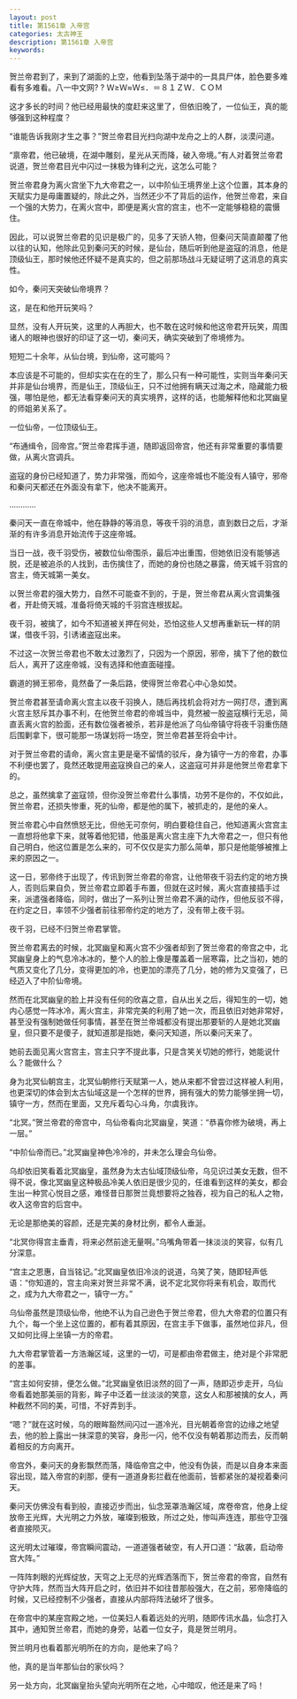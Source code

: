 ```yaml
---
layout: post
title: 第1561章 入帝宫
categories: 太古神王
description: 第1561章 入帝宫
keywords:
---
```


贺兰帝君到了，来到了湖面的上空，他看到坠落于湖中的一具具尸体，脸色要多难看有多难看。八一中文网? ? Ｗ≥Ｗ≈Ｗ≤．＝８１ＺＷ．ＣＯＭ

这才多长的时间？他已经用最快的度赶来这里了，但依旧晚了，一位仙王，真的能够强到这种程度？

“谁能告诉我刚才生之事？”贺兰帝君目光扫向湖中龙舟之上的人群，淡漠问道。

“禀帝君，他已破境，在湖中雕刻，星光从天而降，破入帝境。”有人对着贺兰帝君说道，贺兰帝君目光中闪过一抹极为锋利之光，这怎么可能？

贺兰帝君身为离火宫坐下九大帝君之一，以中阶仙王境界坐上这个位置，其本身的天赋实力是毋庸置疑的，除此之外，当然还少不了背后的运作，他贺兰帝君，来自一个强的大势力，在离火宫中，即便是离火宫的宫主，也不一定能够稳稳的震慑住。

因此，可以说贺兰帝君的见识是极广的，见多了天骄人物，但秦问天简直颠覆了他以往的认知，他除此见到秦问天的时候，是仙台，随后听到他是盗寇的消息，他是顶级仙王，那时候他还怀疑不是真实的，但之前那场战斗无疑证明了这消息的真实性。

如今，秦问天突破仙帝境界？

这，是在和他开玩笑吗？

显然，没有人开玩笑，这里的人再胆大，也不敢在这时候和他这帝君开玩笑，周围诸人的眼神也很好的印证了这一切，秦问天，确实突破到了帝境修为。

短短二十余年，从仙台境，到仙帝，这可能吗？

本应该是不可能的，但却实实在在的生了，那么只有一种可能性，实则当年秦问天并非是仙台境界，而是仙王，顶级仙王，只不过他拥有瞒天过海之术，隐藏能力极强，哪怕是他，都无法看穿秦问天的真实境界，这样的话，也能解释他和北冥幽皇的师姐弟关系了。

一位仙帝，一位顶级仙王。

“布通缉令，回帝宫。”贺兰帝君挥手道，随即返回帝宫，他还有非常重要的事情要做，从离火宫调兵。

盗寇的身份已经知道了，势力非常强，而如今，这座帝城也不能没有人镇守，邪帝和秦问天都还在外面没有拿下，他决不能离开。

…………

秦问天一直在帝城中，他在静静的等消息，等夜千羽的消息，直到数日之后，才渐渐的有许多消息开始流传于这座帝城。

当日一战，夜千羽受伤，被数位仙帝围杀，最后冲出重围，但她依旧没有能够逃脱，还是被追杀的人找到，击伤擒住了，而她的身份也随之暴露，倚天城千羽宫的宫主，倚天城第一美女。

以贺兰帝君的强大势力，自然不可能查不到的，于是，贺兰帝君从离火宫调集强者，开赴倚天城，准备将倚天城的千羽宫连根拔起。

夜千羽，被擒了，如今不知道被关押在何处，恐怕这些人又想再重新玩一样的阴谋，借夜千羽，引诱诸盗寇出来。

不过这一次贺兰帝君也不敢太过激烈了，只因为一个原因，邪帝，擒下了他的数位后人，离开了这座帝城，没有选择和他直面碰撞。

霸道的狮王邪帝，竟然备了一条后路，使得贺兰帝君心中心急如焚。

贺兰帝君甚至请命离火宫主以夜千羽换人，随后再找机会将对方一网打尽，遭到离火宫主怒斥其办事不利，在他贺兰帝君的帝城当中，竟然被一股盗寇横行无忌，简直丢离火宫的脸面，还有数位强者被杀，若非是他派了乌仙帝镇守将夜千羽重伤随后围剿拿下，很可能那一场谋划将一场空，贺兰帝君甚至将会中计。

对于贺兰帝君的请命，离火宫主更是毫不留情的驳斥，身为镇守一方的帝君，办事不利便也罢了，竟然还敢提用盗寇换自己的亲人，这盗寇可并非是他贺兰帝君拿下的。

总之，虽然擒拿了盗寇领，但你没贺兰帝君什么事情，功劳不是你的，不仅如此，贺兰帝君，还损失惨重，死的仙帝，都是他的属下，被抓走的，是他的亲人。

贺兰帝君心中自然愤怒无比，但他无可奈何，明白要稳住自己，他知道离火宫宫主一直想将他拿下来，就等着他犯错，他虽是离火宫主座下九大帝君之一，但只有他自己明白，他这位置是怎么来的，可不仅仅是实力那么简单，那只是他能够被推上来的原因之一。

这一日，邪帝终于出现了，传讯到贺兰帝君的帝宫，让他带夜千羽去约定的地方换人，否则后果自负，贺兰帝君立即着手布置，但就在这时候，离火宫直接插手过来，派遣强者降临，同时，做出了一系列让贺兰帝君不满的动作，但他反驳不得，在约定之日，率领不少强者前往邪帝约定的地方了，没有带上夜千羽。

夜千羽，已经不归贺兰帝君掌管。

贺兰帝君离去的时候，北冥幽皇和离火宫不少强者却到了贺兰帝君的帝宫之中，北冥幽皇身上的气息冷冰冰的，整个人的脸上像是覆盖着一层寒霜，比之当初，她的气质又变化了几分，变得更加的冷，也更加的漂亮了几分，她的修为又变强了，已经迈入了中阶仙帝境。

然而在北冥幽皇的脸上并没有任何的欣喜之意，自从出关之后，得知生的一切，她内心感觉一阵冰冷，离火宫主，非常完美的利用了她一次，而且依旧对她非常好，甚至没有强制她做任何事情，甚至在贺兰帝城都没有提出那要斩的人是她北冥幽皇，但只要不是傻子，就知道那是指她，秦问天知道，所以秦问天来了。

她前去面见离火宫宫主，宫主只字不提此事，只是含笑关切她的修行，她能说什么？能做什么？

身为北冥仙朝宫主，北冥仙朝修行天赋第一人，她从来都不曾尝过这样被人利用，也更深切的体会到太古仙域这是一个怎样的世界，拥有强大的势力能够坐拥一切，镇守一方，然而在里面，又充斥着勾心斗角，尔虞我诈。

“北冥。”贺兰帝君的帝宫中，乌仙帝看向北冥幽皇，笑道：“恭喜你修为破境，再上一层。”

“中阶仙帝而已。”北冥幽皇神色冷冷的，并未怎么理会乌仙帝。

乌却依旧笑看着北冥幽皇，虽然身为太古仙域顶级仙帝，乌见识过美女无数，但不得不说，像北冥幽皇这种极品冷美人依旧是很少见的，任谁看到这样的美女，都会生出一种赏心悦目之感，难怪昔日那贺兰竟想要将之独吞，视为自己的私人之物，收入这帝宫的后宫中。

无论是那绝美的容颜，还是完美的身材比例，都令人垂涎。

“北冥你得宫主垂青，将来必然前途无量啊。”乌嘴角带着一抹淡淡的笑容，似有几分深意。

“宫主之恩惠，自当铭记。”北冥幽皇依旧冷淡的说道，乌笑了笑，随即轻声低语：“你知道的，宫主向来对贺兰非常不满，说不定北冥你将来有机会，取而代之，成为九大帝君之一，镇守一方。”

乌仙帝虽然是顶级仙帝，他绝不认为自己逊色于贺兰帝君，但九大帝君的位置只有九个，每一个坐上这位置的，都有着其原因，在宫主手下做事，虽然地位非凡，但又如何比得上坐镇一方的帝君。

九大帝君掌管着一方浩瀚区域，这里的一切，可是都由帝君做主，绝对是个非常肥的差事。

“宫主如何安排，便怎么做。”北冥幽皇依旧淡然的回了一声，随即迈步走开，乌仙帝看着她那美丽的背影，眸子中泛着一丝淡淡的笑意，这女人和那被擒的女人，两种截然不同的美，可惜，不好弄到手。

“嗯？”就在这时候，乌的眼眸豁然间闪过一道冷光，目光朝着帝宫的边缘之地望去，他的脸上露出一抹深意的笑容，身形一闪，他不仅没有朝着那边而去，反而朝着相反的方向离开。

帝宫外，秦问天的身影飘然而落，降临帝宫之中，他没有伪装，而是以自身本来面容出现，踏入帝宫的刹那，便有一道道身影拦截在他面前，皆都紧张的凝视着秦问天。

秦问天仿佛没有看到般，直接迈步而出，仙念笼罩浩瀚区域，席卷帝宫，他身上绽放帝王光辉，大光明之力外放，璀璨到极致，所过之处，惨叫声连连，那些守卫强者直接陨灭。

这光明太过璀璨，帝宫瞬间震动，一道道强者破空，有人开口道：“敌袭，启动帝宫大阵。”

一阵阵刺眼的光辉绽放，天穹之上无尽的光辉洒落而下，贺兰帝君的帝宫，自然有守护大阵，然而当大阵开启之时，依旧并不如往昔那般强大，在之前，邪帝降临的时候，又已经控制不少强者，直接从内部将阵法破坏了很多。

在帝宫中的某座宫殿之地，一位美妇人看着远处的光明，随即传讯水晶，仙念打入其中，通知贺兰帝君，而她的身旁，站着一位女子，竟是贺兰明月。

贺兰明月也看着那光明所在的方向，是他来了吗？

他，真的是当年那仙台的家伙吗？

另一处方向，北冥幽皇抬头望向光明所在之地，心中暗叹，他还是来了吗！
